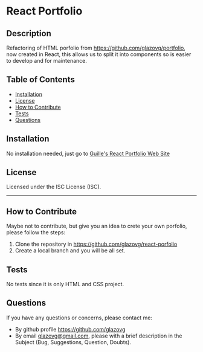 # React Portfolio
## Description
Refactoring of HTML porfolio from https://github.com/glazovg/portfolio, now created in React, this allows us to split it into components so is easier to develop and for maintenance.
    
## Table of Contents
        
- [Installation](#installation)
- [License](#license)
- [How to Contribute](#how-to-contribute)
- [Tests](#tests)
- [Questions](#questions)

<a name="installation"></a>
## Installation
No installation needed, just go to [Guille's React Portfolio Web Site]()

<a name="license"></a>
## License
Licensed under the ISC License (ISC).
    
---    
<a name="how-to-contribute"></a>
## How to Contribute
Maybe not to contribute, but give you an idea to crete your own porfolio, please follow the steps:
1. Clone the repository in https://github.com/glazovg/react-porfolio
2. Create a local branch and you will be all set.

<a name="tests"></a>
## Tests
No tests since it is only HTML and CSS project.

<a name="questions"></a>
## Questions
If you have any questions or concerns, please contact me:

- By github profile https://github.com/glazovg
- By email glazovg@gmail.com, please with a brief description in the Subject (Bug, Suggestions, Question, Doubts).
